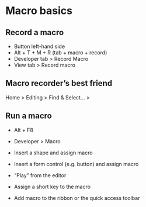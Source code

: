 # Macro basics

## Record a macro

* Button left-hand side
* Alt + T + M + R (tab + macro + record)
* Developer tab > Record Macro
* View tab > Record macro

## Macro recorder’s best friend

Home > Editing > Find & Select... > 

## Run a macro

* Alt + F8

* Developer > Macro
* Insert a shape and assign macro
* Insert a form control (e.g. button) and assign macro
* “Play” from the editor
* Assign a short key to the macro
* Add macro to the ribbon or the quick access toolbar